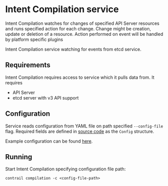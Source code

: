 # Intent Compilation service

Intent Compilation watches for changes of specified API Server resources and
runs specified action for each change.
Change might be creation, update or deletion of a resource.
Action performed on event will be handled by platform specific plugins

Intent Compilation service watching for events from etcd service.

## Requirements

Intent Compilation requires access to service which it pulls data from.
It requires
* API Server
* etcd server with v3 API support

## Configuration

Service reads configuration from YAML file on path specified `--config-file` flag.
Required fields are defined in [source code](../pkg/compilation/config/config.go)
as the `Config` structure.

Example configuration can be found [here](../sample/compilation.yml).

## Running

Start Intent Compilation specifying configuration file path:

	contrail compilation -c <config-file-path>

